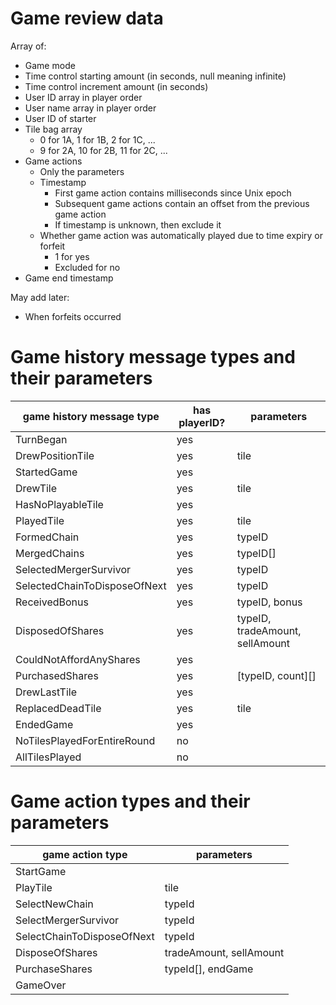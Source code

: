 # Game review data
Array of:
* Game mode
* Time control starting amount (in seconds, null meaning infinite)
* Time control increment amount (in seconds)
* User ID array in player order
* User name array in player order
* User ID of starter
* Tile bag array
    * 0 for 1A, 1 for 1B, 2 for 1C, ...
    * 9 for 2A, 10 for 2B, 11 for 2C, ...
* Game actions
    * Only the parameters
    * Timestamp
        * First game action contains milliseconds since Unix epoch
        * Subsequent game actions contain an offset from the previous game action
        * If timestamp is unknown, then exclude it
    * Whether game action was automatically played due to time expiry or forfeit
        * 1 for yes
        * Excluded for no
* Game end timestamp

May add later:
* When forfeits occurred

# Game history message types and their parameters
| game history message type    | has playerID? | parameters                      |
|------------------------------|---------------|---------------------------------|
| TurnBegan                    | yes           |                                 |
| DrewPositionTile             | yes           | tile                            |
| StartedGame                  | yes           |                                 |
| DrewTile                     | yes           | tile                            |
| HasNoPlayableTile            | yes           |                                 |
| PlayedTile                   | yes           | tile                            |
| FormedChain                  | yes           | typeID                          |
| MergedChains                 | yes           | typeID[]                        |
| SelectedMergerSurvivor       | yes           | typeID                          |
| SelectedChainToDisposeOfNext | yes           | typeID                          |
| ReceivedBonus                | yes           | typeID, bonus                   |
| DisposedOfShares             | yes           | typeID, tradeAmount, sellAmount |
| CouldNotAffordAnyShares      | yes           |                                 |
| PurchasedShares              | yes           | [typeID, count][]               |
| DrewLastTile                 | yes           |                                 |
| ReplacedDeadTile             | yes           | tile                            |
| EndedGame                    | yes           |                                 |
| NoTilesPlayedForEntireRound  | no            |                                 |
| AllTilesPlayed               | no            |                                 |

# Game action types and their parameters
| game action type           | parameters              |
|----------------------------|-------------------------|
| StartGame                  |                         |
| PlayTile                   | tile                    |
| SelectNewChain             | typeId                  |
| SelectMergerSurvivor       | typeId                  |
| SelectChainToDisposeOfNext | typeId                  |
| DisposeOfShares            | tradeAmount, sellAmount |
| PurchaseShares             | typeId[], endGame       |
| GameOver                   |                         |
